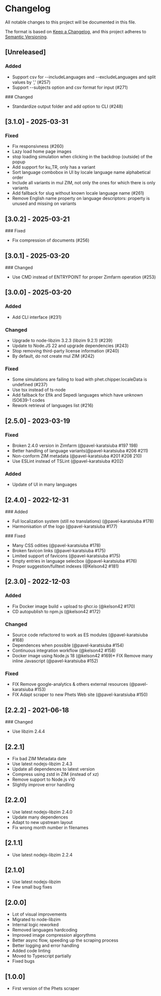 # Changelog

All notable changes to this project will be documented in this file.

The format is based on [Keep a Changelog](https://keepachangelog.com/en/1.0.0/),
and this project adheres to [Semantic Versioning](https://semver.org/spec/v2.0.0.html).

## [Unreleased]

### Added

* Support csv for --includeLanguages and --excludeLanguages and split values by ',' (#257)
* Support --subjects option and csv format for input (#271)

### Changed

* Standardize output folder and add option to CLI (#248)

## [3.1.0] - 2025-03-31

### Fixed

* Fix responsivness (#260)
* Lazy load home page images
* stop loading simulation when clicking in the backdrop (outside) of the popup
* Add support for ku_TR, only has a variant
* Sort language combobox in UI by locale language name alphabetical order
* Include all variants in mul ZIM, not only the ones for which there is only variants
* Add fallback for slug without known locale language name (#261)
* Remove English name property on language descriptors: property is unused and missing on variants

## [3.0.2] - 2025-03-21

### Fixed

* Fix compression of documents (#256)

## [3.0.1] - 2025-03-20

### Changed

* Use CMD instead of ENTRYPOINT for proper Zimfarm operation (#253)

## [3.0.0] - 2025-03-20

### Added

* Add CLI interface (#231)

### Changed

* Upgrade to node-libzim 3.2.3 (libzim 9.2.1) (#239)
* Update to Node.JS 22 and upgrade dependencies (#243)
* Stop removing third-party license information (#240)
* By default, do not create mul ZIM (#242)

### Fixed

* Some simulations are failing to load with phet.chipper.localeData is undefined (#237)
* Use tsx instead of ts-node
* Add fallback for Efik and Sepedi languages which have unknown ISO639-1 codes
* Rework retrieval of languages list (#216)

## [2.5.0] - 2023-03-19

### Fixed

* Broken 2.4.0 version in Zimfarm (@pavel-karatsiuba #197 198)
* Better handling of language variants(@pavel-karatsiuba #206 #211)
* Non-conform ZIM metadata (@pavel-karatsiuba #201 #208 210)
* Use ESLint instead of TSLint (@pavel-karatsiuba #202)

### Added

* Update of UI in many languages

## [2.4.0] - 2022-12-31

### Added

* Full localization system (still no translations) (@pavel-karatsiuba #178)
* Harmonisation of the logo (@pavel-karatsiuba #177)

### Fixed

* Many CSS odities (@pavel-karatsiuba #178)
* Broken favicon links (@pavel-karatsiuba #175)
* Limited support of favicons (@pavel-karatsiuba #175)
* Empty entries in language selecbox (@pavel-karatsiuba #176)
* Proper suggestion/fulltext indexes (@Kelson42 #181)

## [2.3.0] - 2022-12-03

### Added

* Fix Docker image build + upload to ghcr.io (@kelson42 #170)
* CD autopublish to npm.js (@kelson42 #172)

### Changed

* Source code refactored to work as ES modules (@pavel-karatsiuba #168)
* Dependences when possible (@pavel-karatsiuba #154)
* Continuous integration workflow (@kelson42 #158)
* Docker image using Node.js 18 (@kelson42 #169)* FIX Remove many inline Javascript (@pavel-karatsiuba #152)

### Fixed

* FIX Remove google-analytics & others external resources (@pavel-karatsiuba #153)
* FIX Adapt scraper to new Phets Web site (@pavel-karatsiuba #150)

## [2.2.2] - 2021-06-18

### Changed

* Use libzim 2.4.4

## [2.2.1]

* Fix bad ZIM Metadata date
* Use latest nodejs-libzim 2.4.3
* Update all dependences to latest version
* Compress using zstd in ZIM (instead of xz)
* Remove support to Node.js v10
* Slightly improve error handling

## [2.2.0]

* Use latest nodejs-libzim 2.4.0
* Update many dependences
* Adapt to new upstream layout
* Fix wrong month number in filenames

## [2.1.1]

* Use latest nodejs-libzim 2.2.4

## [2.1.0]

* Use latest nodejs-libzim
* Few small bug fixes

## [2.0.0]

* Lot of visual improvements
* Migrated to node-libzim
* Internal logic reworked
* Removed languages hardcoding
* Improved image compression algorythms
* Better async flow, speeding up the scraping process
* Better logging and error handling
* Added code linting
* Moved to Typescript partially
* Fixed bugs

## [1.0.0]

* First version of the Phets scraper

